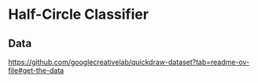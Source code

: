 # Half-Circle Classifier

## Data

https://github.com/googlecreativelab/quickdraw-dataset?tab=readme-ov-file#get-the-data